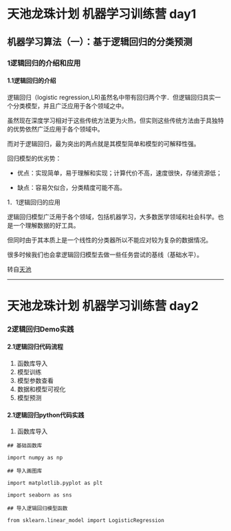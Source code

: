 # 天池龙珠计划 机器学习训练营 day1
## 机器学习算法（一）：基于逻辑回归的分类预测
### 1逻辑回归的介绍和应用
#### 1.1逻辑回归的介绍
逻辑回归（logistic regression,LR)虽然名中带有回归两个字．但逻辑回归具实一个分类模型，并且广泛应用于各个领域之中。

虽然现在深度学习相对于这些传统方法更为火热，但实则这些传统方法由于具独特的优势依然广泛应用于各个领域中。

而对于逻辑回归，最为突出的两点就是其模型简单和模型的可解释性强。

回归模型的优劣势：

- 优点：实现简单，易于理解和实现；计算代价不高，速度很快，存储资源低；

- 缺点：容易欠似合，分类精度可能不高。

1．1逻辑回归的应用

逻辑回归模型广泛用于各个领域，包括机器学习，大多数医学领域和社会科学。也是一个理解数据的好工具。

但同时由于其本质上是一个线性的分类器所以不能应对较为复杂的数据情况。

很多时候我们也会拿逻辑回归模型去做一些任务尝试的基线（基础水平）。

  转自[天池](https://dsw-dev.data.aliyun.com/?spm=5176.20222472.J_3678908510.1.1a0b67c2UeRr4Y#/?fileUrl=http://tianchi-media.oss-cn-beijing.aliyuncs.com/DSW/1back/back.ipynb&fileName=back.ipynb)

---

# 天池龙珠计划 机器学习训练营 day2
### 2逻辑回归Demo实践
#### 2.1逻辑回归代码流程
1. 函数库导入
2. 模型训练
3. 模型参数查看
4. 数据和模型可视化
5. 模型预测
#### 2.1逻辑回归python代码实践
1. 函数库导入

`## 基础函数库`

`import numpy as np`

`## 导入画图库`

`import matplotlib.pyplot as plt`

`import seaborn as sns`

`## 导入逻辑回归模型函数`

`from sklearn.linear_model import LogisticRegression`







